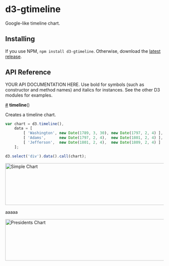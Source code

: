 # d3-gtimeline

Google-like timeline chart.

## Installing

If you use NPM, `npm install d3-gtimeline`. Otherwise, download the [latest release](https://github.com/jjagielka/d3-gtimeline/releases/latest).

## API Reference

YOUR API DOCUMENTATION HERE. Use bold for symbols (such as constructor and method names) and italics for instances. See the other D3 modules for examples.

<a href="#timeline" name="timeline">#</a> <b>timeline</b>()

Creates a timeline chart.

```js
var chart = d3.timeline(),
	data = [
        [ 'Washington', new Date(1789, 3, 30), new Date(1797, 2, 4) ],
        [ 'Adams',      new Date(1797, 2, 4),  new Date(1801, 2, 4) ],
        [ 'Jefferson',  new Date(1801, 2, 4),  new Date(1809, 2, 4) ]
    ];

d3.select('div').data().call(chart);
```


<img alt="Simple Chart" src="https://raw.githubusercontent.com/jjagielka/d3-gtimeline/master/img/simple.png" width="975" height="133">

aaaaa


[<img alt="Presidents Chart" src="https://raw.githubusercontent.com/jjagielka/d3-gtimeline/master/img/presidents.png" width="976" height="132">](link)

<script type="text/javascript" src="abd"></script>
<div id="chart"></div>
<script type="text/javascript">
var chart = d3.timeline(),
	data = [
        [ 'Washington', new Date(1789, 3, 30), new Date(1797, 2, 4) ],
        [ 'Adams',      new Date(1797, 2, 4),  new Date(1801, 2, 4) ],
        [ 'Jefferson',  new Date(1801, 2, 4),  new Date(1809, 2, 4) ]
    ];

d3.select('div').data().call(chart);	
</script>
